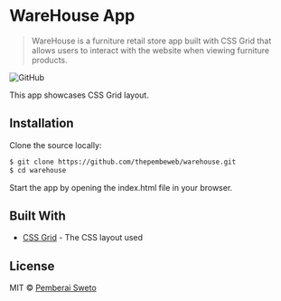 # WareHouse App
> WareHouse is a furniture retail store app built with CSS Grid that allows users to interact with the website when viewing furniture products.

![GitHub](https://img.shields.io/github/license/mashape/apistatus.svg)

This app showcases CSS Grid layout. 

## Installation

Clone the source locally:

```sh
$ git clone https://github.com/thepembeweb/warehouse.git
$ cd warehouse
```
Start the app by opening the index.html file in your browser.

## Built With

* [CSS Grid](https://en.wikipedia.org/wiki/CSS_grid_layout/) - The CSS layout used

## License

MIT  © [Pemberai Sweto](https://github.com/thepembeweb)

<!-- Markdown link & img dfn's -->
[license-image]: https://img.shields.io/github/license/mashape/apistatus.svg]
